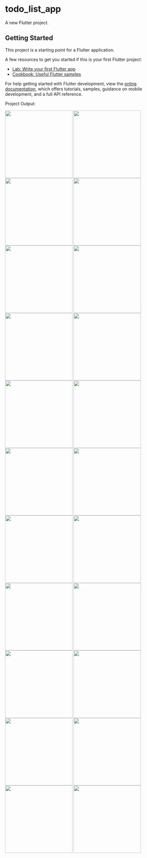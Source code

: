 # todo_list_app

A new Flutter project.

## Getting Started

This project is a starting point for a Flutter application.

A few resources to get you started if this is your first Flutter project:

- [Lab: Write your first Flutter app](https://docs.flutter.dev/get-started/codelab)
- [Cookbook: Useful Flutter samples](https://docs.flutter.dev/cookbook)

For help getting started with Flutter development, view the
[online documentation](https://docs.flutter.dev/), which offers tutorials,
samples, guidance on mobile development, and a full API reference.

Project Output:

  <img align= "left" src="https://github.com/shraddhagaudani/todo_list_app/assets/122030732/b7a8ba5c-2ec3-436e-968f-f4802e9515c8" width="220px">
  <img align= "left" src="https://github.com/shraddhagaudani/todo_list_app/assets/122030732/846679aa-f66a-4a9c-ab79-8f3e81a0d0b6" width="220px">
  <img align= "left" src="https://github.com/shraddhagaudani/todo_list_app/assets/122030732/e09b6339-65c3-4780-9986-188fe6fce1cc" width="220px">

  <img align= "left" src="https://github.com/shraddhagaudani/todo_list_app/assets/122030732/5e134da6-2804-4d1b-9d03-4ff1b965eac9" width="220px">
  <img align= "left" src="https://github.com/shraddhagaudani/todo_list_app/assets/122030732/00efb1ce-81fe-4511-a72d-578a962dab03" width="220px">
  <img align= "left" src="https://github.com/shraddhagaudani/todo_list_app/assets/122030732/5f0b4a37-375e-41df-af5c-748706ac2a12" width="220px">

  <img align= "left" src="https://github.com/shraddhagaudani/todo_list_app/assets/122030732/b84b68ec-3b37-49bc-842b-6bf3288114bd" width="220px">
  <img align= "left" src="https://github.com/shraddhagaudani/todo_list_app/assets/122030732/1157de17-7787-4245-b91d-abc5ca594dfa" width="220px">
  <img align= "left" src="https://github.com/shraddhagaudani/todo_list_app/assets/122030732/978a71b9-fbd7-40cf-868b-d61ad7dbb1d1" width="220px">

  <img align= "left" src="https://github.com/shraddhagaudani/todo_list_app/assets/122030732/c94a3be5-d0fc-4f70-b138-7aaccf2c2cdd" width="220px">
  <img align= "left" src="https://github.com/shraddhagaudani/todo_list_app/assets/122030732/51a3b598-c4b2-42f8-a137-c77463ea2ccc" width="220px">
  <img align= "left" src="https://github.com/shraddhagaudani/todo_list_app/assets/122030732/cf857af1-60dd-4952-b31d-8ba32e2bcb67" width="220px">

  <img align= "left" src="https://github.com/shraddhagaudani/todo_list_app/assets/122030732/449165d4-c87e-48e0-b488-7925f81b77f8" width="220px">
  <img align= "left" src="https://github.com/shraddhagaudani/todo_list_app/assets/122030732/4fc16f35-6148-4cc8-af71-ebfb2e0926c9" width="220px">
  <img align= "left" src="https://github.com/shraddhagaudani/todo_list_app/assets/122030732/b236eaf6-6cc2-49c7-a86a-aebb4c2cf8f1" width="220px">

  <img align= "left" src="https://github.com/shraddhagaudani/todo_list_app/assets/122030732/6ad41b2d-8b6e-4d53-8693-a65952a666f4" width="220px">
  <img align= "left" src="https://github.com/shraddhagaudani/todo_list_app/assets/122030732/60d4c7bd-81f6-4429-afa0-782887b08f81" width="220px">
  <img align= "left" src="https://github.com/shraddhagaudani/todo_list_app/assets/122030732/addc5832-fafb-4fb7-8ccc-ba581d859c2a" width="220px">

  <img align= "left" src="https://github.com/shraddhagaudani/todo_list_app/assets/122030732/ec368d0d-daeb-4d08-b004-fc4bc645aeae" width="220px">
  <img align= "left" src="https://github.com/shraddhagaudani/todo_list_app/assets/122030732/0530ba21-1b8a-4148-9398-24b0977b4858" width="220px">
  <img align= "left" src="https://github.com/shraddhagaudani/todo_list_app/assets/122030732/9670b11e-5a67-4537-adc3-ddca2560c279" width="220px">

  <img align= "left" src="https://github.com/shraddhagaudani/todo_list_app/assets/122030732/ffcccbb8-3d31-49e5-b567-e27fce153f94" width="220px">












